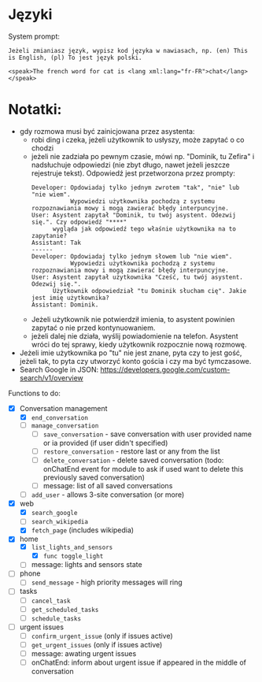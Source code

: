 

# Języki

System prompt:

```
Jeżeli zmianiasz język, wypisz kod języka w nawiasach, np. (en) This is English, (pl) To jest język polski.
```

```ssml
<speak>The french word for cat is <lang xml:lang="fr-FR">chat</lang></speak>
```

# Notatki:
 - gdy rozmowa musi być zainicjowana przez asystenta:
   - robi ding i czeka, jeżeli użytkownik to usłyszy, może zapytać o co chodzi
   - jeżeli nie zadziała po pewnym czasie, mówi np. "Dominik, tu Zefira" i nadsłuchuje odpowiedzi (nie zbyt długo, nawet jeżeli jeszcze rejestruje tekst).
     Odpowiedź jest przetworzona przez prompty:
     ```
     Developer: Opdowiadaj tylko jednym zwrotem "tak", "nie" lub "nie wiem".
                Wypowiedzi użytkownika pochodzą z systemu rozpoznawiania mowy i mogą zawierać błędy interpuncyjne.
     User: Asystent zapytał "Dominik, tu twój asystent. Odezwij się.". Czy odpowiedź "****"
           wygląda jak odpowiedź tego właśnie użytkownika na to zapytanie?
     Assistant: Tak
     ------
     Developer: Opdowiadaj tylko jednym słowem lub "nie wiem".
                Wypowiedzi użytkownika pochodzą z systemu rozpoznawiania mowy i mogą zawierać błędy interpuncyjne.
     User: Asystent zapytał użytkownika "Cześć, tu twój asystent. Odezwij się.".
           Użytkownik odpowiedział "tu Dominik słucham cię". Jakie jest imię użytkownika?
     Assistant: Dominik.
     ```
   - Jeżeli użytkownik nie potwierdził imienia, to asystent powinien zapytać o nie przed kontynuowaniem.
   - jeżeli dalej nie działa, wyślij powiadomienie na telefon. Asystent wróci do tej sprawy, kiedy użytkownik rozpocznie nową rozmowę.
 - Jeżeli imie użytkownika po "tu" nie jest znane, pyta czy to jest gość, jeżeli tak, to pyta czy utworzyć konto gościa i czy ma być tymczasowe.
 - Search Google in JSON: https://developers.google.com/custom-search/v1/overview

Functions to do:
* [x] Conversation management
  * [x] `end_conversation`
  * [ ] `manage_conversation`
    * [ ] `save_conversation` - save conversation with user provided name or ia provided (if user didn't specified)
    * [ ] `restore_conversation` - restore last or any from the list
    * [ ] `delete_conversation` - delete saved conversation (todo: onChatEnd event for module to ask if used want to delete this previously saved conversation)
    * [ ] message: list of all saved conversations
  * [ ] `add_user` - allows 3-site conversation (or more)
* [x] web
  * [x] `search_google`
  * [ ] `search_wikipedia`
  * [x] `fetch_page` (includes wikipedia)
* [x] home
  * [x] `list_lights_and_sensors`
    * [x] `func toggle_light`
  * [ ] message: lights and sensors state
* [ ] phone
  * [ ] `send_message` - high priority messages will ring
* [ ] tasks
  * [ ] `cancel_task`
  * [ ] `get_scheduled_tasks`
  * [ ] `schedule_tasks`
* [ ] urgent issues
  * [ ] `confirm_urgent_issue` (only if issues active)
  * [ ] `get_urgent_issues` (only if issues active)
  * [ ] message: awating urgent issues
  * [ ] onChatEnd: inform about urgent issue if appeared in the middle of conversation